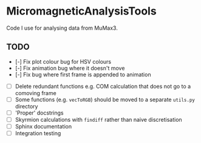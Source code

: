  # MicromagneticAnalysisTools

Code I use for analysing data from MuMax3.


## TODO

- [-] Fix plot colour bug for HSV colours
- [-] Fix animation bug where it doesn't move
- [-] Fix bug where first frame is appended to animation
- [ ] Delete redundant functions e.g. COM calculation that does not go to a comoving frame
- [ ] Some functions (e.g. `vecToRGB`) should be moved to a separate `utils.py` directory
- [ ] 'Proper' docstrings
- [ ] Skyrmion calculations with `findiff` rather than naive discretisation
- [ ] Sphinx documentation
- [ ] Integration testing
